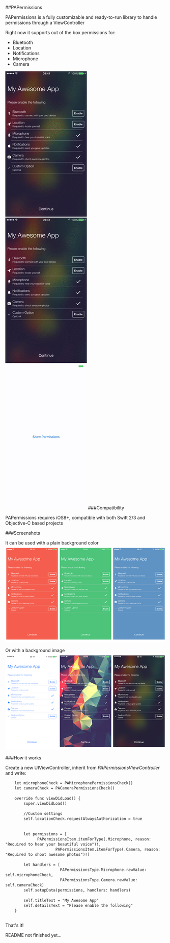 ##PAPermissions

PAPermissions is a fully customizable and ready-to-run library to handle permissions through a ViewController

Right now it supports out of the box permissions for:
- Bluetooth
- Location
- Notifications
- Microphone
- Camera


![](./ReadmeResources/PAPermissions1.gif)
![](./ReadmeResources/PAPermissions2.gif)
![](./ReadmeResources/PAPermissions3.gif)
###Compatibility

PAPermissions requires iOS8+, compatible with both Swift 2/3 and Objective-C based projects

###Screenshots

It can be used with a plain background color
![](./ReadmeResources/Screen1.png)

Or with a background image
![](./ReadmeResources/Screen2.png)

###How it works

Create a new UIViewController, inherit from *PAPermissionsViewController* and write:

```
	let microphoneCheck = PAMicrophonePermissionsCheck()
	let cameraCheck = PACameraPermissionsCheck()

	override func viewDidLoad() {
		super.viewDidLoad()
		
		//Custom settings
		self.locationCheck.requestAlwaysAuthorization = true
		
		
		let permissions = [
	          PAPermissionsItem.itemForType(.Microphone, reason: "Required to hear your beautiful voice")!,
					  PAPermissionsItem.itemForType(.Camera, reason: "Required to shoot awesome photos")!]
		
		let handlers = [
						PAPermissionsType.Microphone.rawValue: self.microphoneCheck,
						PAPermissionsType.Camera.rawValue: self.cameraCheck]
		self.setupData(permissions, handlers: handlers)

		self.titleText = "My Awesome App"
		self.detailsText = "Please enable the following"
	}
		
```

That's it!

README not finished yet...
